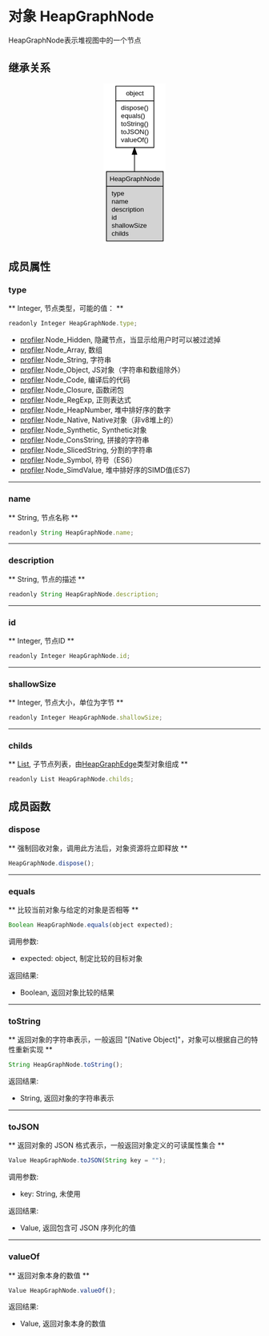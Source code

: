 # 对象 HeapGraphNode
HeapGraphNode表示堆视图中的一个节点

## 继承关系
<div style="text-align: center;"><svg width="93pt" height="240pt" viewBox="0.00 0.00 93.00 240.00" xmlns="http://www.w3.org/2000/svg" xmlns:xlink="http://www.w3.org/1999/xlink">
<g id="graph0" class="graph" transform="scale(1 1) rotate(0) translate(4 236)">
<title>%0</title>
<polygon fill="#ffffff" stroke="transparent" points="-4,4 -4,-236 89,-236 89,4 -4,4"/>
<!-- object -->
<g id="node1" class="node">
<title>object</title>
<g id="a_node1"><a xlink:href="object.md" xlink:title="object">
<polygon fill="#ffffff" stroke="transparent" points="14,-140 14,-232 71,-232 71,-140 14,-140"/>
<polygon fill="none" stroke="#000000" points="14.5,-210 14.5,-232 71.5,-232 71.5,-210 14.5,-210"/>
<text text-anchor="start" x="29.6625" y="-218" font-family="Helvetica,sans-Serif" font-size="10.00" fill="#000000">object</text>
<polygon fill="none" stroke="#000000" points="14.5,-140 14.5,-210 71.5,-210 71.5,-140 14.5,-140"/>
<text text-anchor="start" x="19.5" y="-196" font-family="Helvetica,sans-Serif" font-size="10.00" fill="#000000"> dispose()</text>
<text text-anchor="start" x="19.5" y="-184" font-family="Helvetica,sans-Serif" font-size="10.00" fill="#000000"> equals()</text>
<text text-anchor="start" x="19.5" y="-172" font-family="Helvetica,sans-Serif" font-size="10.00" fill="#000000"> toString()</text>
<text text-anchor="start" x="19.5" y="-160" font-family="Helvetica,sans-Serif" font-size="10.00" fill="#000000"> toJSON()</text>
<text text-anchor="start" x="19.5" y="-148" font-family="Helvetica,sans-Serif" font-size="10.00" fill="#000000"> valueOf()</text>
</a>
</g>
</g>
<!-- HeapGraphNode -->
<g id="node2" class="node">
<title>HeapGraphNode</title>
<g id="a_node2"><a xlink:title="HeapGraphNode">
<polygon fill="#d3d3d3" stroke="transparent" points="0,0 0,-104 85,-104 85,0 0,0"/>
<polygon fill="none" stroke="#000000" points=".5,-82 .5,-104 85.5,-104 85.5,-82 .5,-82"/>
<text text-anchor="start" x="5.2115" y="-90" font-family="Helvetica,sans-Serif" font-size="10.00" fill="#000000">HeapGraphNode</text>
<polygon fill="none" stroke="#000000" points=".5,0 .5,-82 85.5,-82 85.5,0 .5,0"/>
<text text-anchor="start" x="5.5" y="-68" font-family="Helvetica,sans-Serif" font-size="10.00" fill="#000000"> type</text>
<text text-anchor="start" x="5.5" y="-56" font-family="Helvetica,sans-Serif" font-size="10.00" fill="#000000"> name</text>
<text text-anchor="start" x="5.5" y="-44" font-family="Helvetica,sans-Serif" font-size="10.00" fill="#000000"> description</text>
<text text-anchor="start" x="5.5" y="-32" font-family="Helvetica,sans-Serif" font-size="10.00" fill="#000000"> id</text>
<text text-anchor="start" x="5.5" y="-20" font-family="Helvetica,sans-Serif" font-size="10.00" fill="#000000"> shallowSize</text>
<text text-anchor="start" x="5.5" y="-8" font-family="Helvetica,sans-Serif" font-size="10.00" fill="#000000"> childs</text>
</a>
</g>
</g>
<!-- object&#45;&gt;HeapGraphNode -->
<g id="edge1" class="edge">
<title>object-&gt;HeapGraphNode</title>
<path fill="none" stroke="#000000" d="M42.5,-129.7145C42.5,-121.2506 42.5,-112.5526 42.5,-104.1796"/>
<polygon fill="#000000" stroke="#000000" points="39.0001,-129.8848 42.5,-139.8848 46.0001,-129.8848 39.0001,-129.8848"/>
</g>
</g>
</svg></div>

## 成员属性
        
### type
** Integer, 节点类型，可能的值： **
```JavaScript
readonly Integer HeapGraphNode.type;
```

- [profiler](../../module/ifs/profiler.md).Node_Hidden,         隐藏节点，当显示给用户时可以被过滤掉
- [profiler](../../module/ifs/profiler.md).Node_Array,          数组
- [profiler](../../module/ifs/profiler.md).Node_String,         字符串
- [profiler](../../module/ifs/profiler.md).Node_Object,         JS对象（字符串和数组除外）
- [profiler](../../module/ifs/profiler.md).Node_Code,           编译后的代码
- [profiler](../../module/ifs/profiler.md).Node_Closure,        函数闭包
- [profiler](../../module/ifs/profiler.md).Node_RegExp,         正则表达式
- [profiler](../../module/ifs/profiler.md).Node_HeapNumber,     堆中排好序的数字
- [profiler](../../module/ifs/profiler.md).Node_Native,         Native对象（非v8堆上的）
- [profiler](../../module/ifs/profiler.md).Node_Synthetic,      Synthetic对象
- [profiler](../../module/ifs/profiler.md).Node_ConsString,     拼接的字符串
- [profiler](../../module/ifs/profiler.md).Node_SlicedString,   分割的字符串
- [profiler](../../module/ifs/profiler.md).Node_Symbol,         符号（ES6）
- [profiler](../../module/ifs/profiler.md).Node_SimdValue,      堆中排好序的SIMD值(ES7)

--------------------------
### name
** String, 节点名称 **
```JavaScript
readonly String HeapGraphNode.name;
```

--------------------------
### description
** String, 节点的描述 **
```JavaScript
readonly String HeapGraphNode.description;
```

--------------------------
### id
** Integer, 节点ID **
```JavaScript
readonly Integer HeapGraphNode.id;
```

--------------------------
### shallowSize
** Integer, 节点大小，单位为字节 **
```JavaScript
readonly Integer HeapGraphNode.shallowSize;
```

--------------------------
### childs
** [List](List.md), 子节点列表，由[HeapGraphEdge](HeapGraphEdge.md)类型对象组成 **
```JavaScript
readonly List HeapGraphNode.childs;
```

## 成员函数
        
### dispose
** 强制回收对象，调用此方法后，对象资源将立即释放 **
```JavaScript
HeapGraphNode.dispose();
```

--------------------------
### equals
** 比较当前对象与给定的对象是否相等 **
```JavaScript
Boolean HeapGraphNode.equals(object expected);
```

调用参数:
* expected: object, 制定比较的目标对象

返回结果:
* Boolean, 返回对象比较的结果

--------------------------
### toString
** 返回对象的字符串表示，一般返回 "[Native Object]"，对象可以根据自己的特性重新实现 **
```JavaScript
String HeapGraphNode.toString();
```

返回结果:
* String, 返回对象的字符串表示

--------------------------
### toJSON
** 返回对象的 JSON 格式表示，一般返回对象定义的可读属性集合 **
```JavaScript
Value HeapGraphNode.toJSON(String key = "");
```

调用参数:
* key: String, 未使用

返回结果:
* Value, 返回包含可 JSON 序列化的值

--------------------------
### valueOf
** 返回对象本身的数值 **
```JavaScript
Value HeapGraphNode.valueOf();
```

返回结果:
* Value, 返回对象本身的数值

